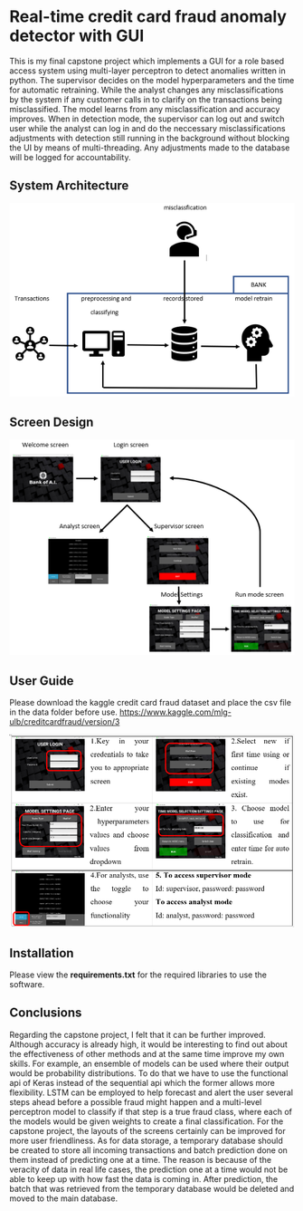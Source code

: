 # **Real-time credit card fraud anomaly detector with GUI**

This is my final capstone project which implements a GUI for a role based access system using multi-layer perceptron to detect anomalies written in python. The supervisor decides on the model hyperparameters and the time for automatic retraining. While the analyst changes any misclassifications by the system if any customer calls in to clarify on the transactions being misclassified. The model learns from any misclassification and accuracy improves. When in detection mode, the supervisor can log out and switch user while the analyst can log in and do the neccessary misclassifications adjustments with detection still running in the background without blocking the UI by means of multi-threading. Any adjustments made to the database will be logged for accountability.

## **System Architecture**

![alt text](https://github.com/alson-loo/real-time-credit-card-anomaly-detector-GUI/blob/master/images/architecture.png)

## **Screen Design**

![alt text](https://github.com/alson-loo/real-time-credit-card-anomaly-detector-GUI/blob/master/images/screen_design.png)

## **User Guide**

Please download the kaggle credit card fraud dataset and place the csv file in the data folder before use.
https://www.kaggle.com/mlg-ulb/creditcardfraud/version/3


![alt text](https://github.com/alson-loo/real-time-credit-card-anomaly-detector-GUI/blob/master/images/user_guide.png)

## **Installation**

Please view the **requirements.txt** for the required libraries to use the software.

## **Conclusions**

Regarding the capstone project, I felt that it can be further improved. Although accuracy is already high, it would be interesting to find out about the effectiveness of other methods and at the same time improve my own skills. For example, an ensemble of models can be used where their output would be probability distributions. To do that we have to use the functional api of Keras instead of the sequential api which the former allows more flexibility. LSTM can be employed to help forecast and alert the user several steps ahead before a possible fraud might happen and a multi-level perceptron model to classify if that step is a true fraud class, where each of the models would be given weights to create a final classification.  For the capstone project, the layouts of the screens certainly can be improved for more user friendliness. As for data storage, a temporary database should be created to store all incoming transactions and batch prediction done on them instead of predicting one at a time. The reason is because of the veracity of data in real life cases, the prediction one at a time would not be able to keep up with how fast the data is coming in. After prediction, the batch that was retrieved from the temporary database would be deleted and moved to the main database.  
